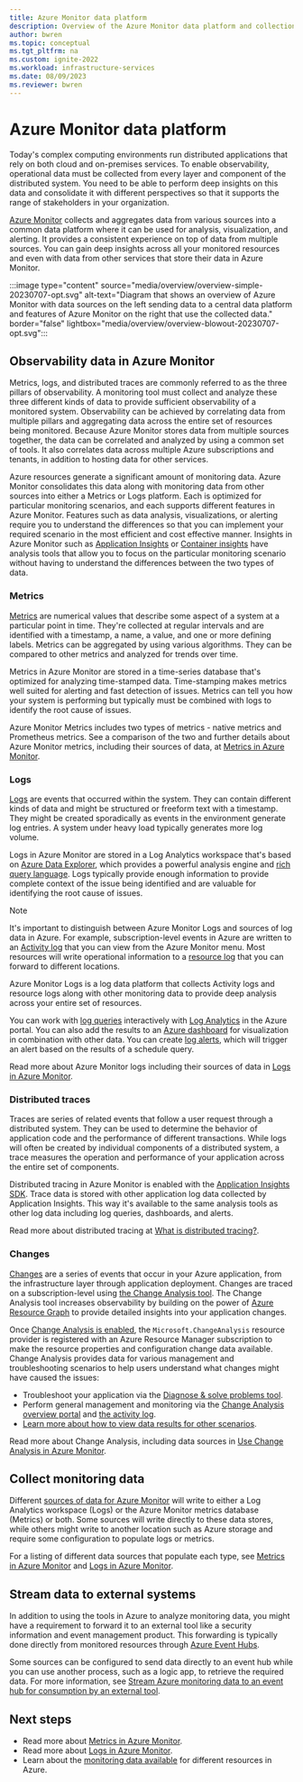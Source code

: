 ```yaml
---
title: Azure Monitor data platform
description: Overview of the Azure Monitor data platform and collection of observability data.
author: bwren
ms.topic: conceptual
ms.tgt_pltfrm: na
ms.custom: ignite-2022
ms.workload: infrastructure-services
ms.date: 08/09/2023
ms.reviewer: bwren
---
```


# Azure Monitor data platform

Today's complex computing environments run distributed applications that rely on both cloud and on-premises services. To enable observability, operational data must be collected from every layer and component of the distributed system. You need to be able to perform deep insights on this data and consolidate it with different perspectives so that it supports the range of stakeholders in your organization.

[Azure Monitor](overview.md) collects and aggregates data from various sources into a common data platform where it can be used for analysis, visualization, and alerting. It provides a consistent experience on top of data from multiple sources. You can gain deep insights across all your monitored resources and even with data from other services that store their data in Azure Monitor.

:::image type="content" source="media/overview/overview-simple-20230707-opt.svg" alt-text="Diagram that shows an overview of Azure Monitor with data sources on the left sending data to a central data platform and features of Azure Monitor on the right that use the collected data." border="false" lightbox="media/overview/overview-blowout-20230707-opt.svg":::

## Observability data in Azure Monitor

Metrics, logs, and distributed traces are commonly referred to as the three pillars of observability. A monitoring tool must collect and analyze these three different kinds of data to provide sufficient observability of a monitored system. Observability can be achieved by correlating data from multiple pillars and aggregating data across the entire set of resources being monitored. Because Azure Monitor stores data from multiple sources together, the data can be correlated and analyzed by using a common set of tools. It also correlates data across multiple Azure subscriptions and tenants, in addition to hosting data for other services.

Azure resources generate a significant amount of monitoring data. Azure Monitor consolidates this data along with monitoring data from other sources into either a Metrics or Logs platform. Each is optimized for particular monitoring scenarios, and each supports different features in Azure Monitor. Features such as data analysis, visualizations, or alerting require you to understand the differences so that you can implement your required scenario in the most efficient and cost effective manner. Insights in Azure Monitor such as [Application Insights](app/app-insights-overview.md) or [Container insights](containers/container-insights-overview.md) have analysis tools that allow you to focus on the particular monitoring scenario without having to understand the differences between the two types of data. 

### Metrics

[Metrics](essentials/data-platform-metrics.md) are numerical values that describe some aspect of a system at a particular point in time. They're collected at regular intervals and are identified with a timestamp, a name, a value, and one or more defining labels. Metrics can be aggregated by using various algorithms. They can be compared to other metrics and analyzed for trends over time.

Metrics in Azure Monitor are stored in a time-series database that's optimized for analyzing time-stamped data. Time-stamping makes metrics well suited for alerting and fast detection of issues. Metrics can tell you how your system is performing but typically must be combined with logs to identify the root cause of issues.

Azure Monitor Metrics includes two types of metrics - native metrics and Prometheus metrics. See a comparison of the two and further details about Azure Monitor metrics, including their sources of data, at [Metrics in Azure Monitor](essentials/data-platform-metrics.md).

### Logs

[Logs](logs/data-platform-logs.md) are events that occurred within the system. They can contain different kinds of data and might be structured or freeform text with a timestamp. They might be created sporadically as events in the environment generate log entries. A system under heavy load typically generates more log volume.

Logs in Azure Monitor are stored in a Log Analytics workspace that's based on [Azure Data Explorer](/azure/data-explorer/), which provides a powerful analysis engine and [rich query language](/azure/kusto/query/). Logs typically provide enough information to provide complete context of the issue being identified and are valuable for identifying the root cause of issues.

> [!NOTE]
> It's important to distinguish between Azure Monitor Logs and sources of log data in Azure. For example, subscription-level events in Azure are written to an [Activity log](essentials/platform-logs-overview.md) that you can view from the Azure Monitor menu. Most resources will write operational information to a [resource log](essentials/platform-logs-overview.md) that you can forward to different locations.
>
>Azure Monitor Logs is a log data platform that collects Activity logs and resource logs along with other monitoring data to provide deep analysis across your entire set of resources.

 You can work with [log queries](logs/log-query-overview.md) interactively with [Log Analytics](logs/log-query-overview.md) in the Azure portal. You can also add the results to an [Azure dashboard](app/overview-dashboard.md#create-custom-kpi-dashboards-using-application-insights) for visualization in combination with other data. You can create [log alerts](alerts/alerts-log.md), which will trigger an alert based on the results of a schedule query.

Read more about Azure Monitor logs including their sources of data in [Logs in Azure Monitor](logs/data-platform-logs.md).

### Distributed traces

Traces are series of related events that follow a user request through a distributed system. They can be used to determine the behavior of application code and the performance of different transactions. While logs will often be created by individual components of a distributed system, a trace measures the operation and performance of your application across the entire set of components.

Distributed tracing in Azure Monitor is enabled with the [Application Insights SDK](app/distributed-tracing-telemetry-correlation.md). Trace data is stored with other application log data collected by Application Insights. This way it's available to the same analysis tools as other log data including log queries, dashboards, and alerts.

Read more about distributed tracing at [What is distributed tracing?](app/distributed-tracing-telemetry-correlation.md).

### Changes

[Changes](./change/change-analysis-visualizations.md) are a series of events that occur in your Azure application, from the infrastructure layer through application deployment. Changes are traced on a subscription-level using [the Change Analysis tool](./change/change-analysis.md). The Change Analysis tool increases observability by building on the power of [Azure Resource Graph](../governance/resource-graph/overview.md) to provide detailed insights into your application changes. 

Once [Change Analysis is enabled](./change/change-analysis-enable.md), the `Microsoft.ChangeAnalysis` resource provider is registered with an Azure Resource Manager subscription to make the resource properties and configuration change data available. Change Analysis provides data for various management and troubleshooting scenarios to help users understand what changes might have caused the issues:
- Troubleshoot your application via the [Diagnose & solve problems tool](./change/change-analysis-enable.md).
- Perform general management and monitoring via the [Change Analysis overview portal](./change/change-analysis-visualizations.md#view-change-analysis-data) and [the activity log](./change/change-analysis-visualizations.md#view-the-activity-log-change-history).
- [Learn more about how to view data results for other scenarios](./change/change-analysis-visualizations.md).

Read more about Change Analysis, including data sources in [Use Change Analysis in Azure Monitor](./change/change-analysis.md).

## Collect monitoring data
Different [sources of data for Azure Monitor](data-sources.md) will write to either a Log Analytics workspace (Logs) or the Azure Monitor metrics database (Metrics) or both. Some sources will write directly to these data stores, while others might write to another location such as Azure storage and require some configuration to populate logs or metrics. 

For a listing of different data sources that populate each type, see [Metrics in Azure Monitor](essentials/data-platform-metrics.md) and [Logs in Azure Monitor](logs/data-platform-logs.md).

## Stream data to external systems

In addition to using the tools in Azure to analyze monitoring data, you might have a requirement to forward it to an external tool like a security information and event management product. This forwarding is typically done directly from monitored resources through [Azure Event Hubs](../event-hubs/index.yml).

Some sources can be configured to send data directly to an event hub while you can use another process, such as a logic app, to retrieve the required data. For more information, see [Stream Azure monitoring data to an event hub for consumption by an external tool](essentials/stream-monitoring-data-event-hubs.md).





## Next steps
- Read more about [Metrics in Azure Monitor](essentials/data-platform-metrics.md).
- Read more about [Logs in Azure Monitor](logs/data-platform-logs.md).
- Learn about the [monitoring data available](data-sources.md) for different resources in Azure.

